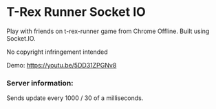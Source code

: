 # T-Rex Runner Socket IO
Play with friends on t-rex-runner game from Chrome Offline. Built using Socket.IO. 

No copyright infringement intended

Demo: https://youtu.be/5DD31ZPGNv8

### Server information:
Sends update every 1000 / 30 of a milliseconds.
